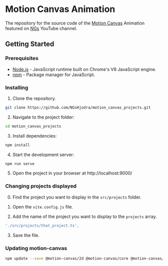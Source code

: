 # Motion Canvas Animation

The repository for the source code of the [Motion Canvas](https://motioncanvas.io/) Animation featured on [NGs](https://www.youtube.com/@NGs-Hjodra) YouTube channel. 

## Getting Started

### Prerequisites

* [Node.js](https://nodejs.org/en/) - JavaScript runtime built on Chrome's V8 JavaScript engine.
* [npm](https://www.npmjs.com/) - Package manager for JavaScript.

### Installing

1. Clone the repository.

```bash
git clone https://github.com/NGsHjodra/motion_canvas_projects.git
```

2. Navigate to the project folder:
```bash
cd motion_canvas_projects
```

3. Install dependencies:
```bash
npm install
```

4. Start the development server:
```bash
npm run serve
```

5. Open the project in your browser at http://localhost:9000/

### Changing projects displayed

0. Find the project you want to display in the `src/projects` folder.

1. Open the `vite.config.js` file.

2. Add the name of the project you want to display to the `projects` array.

```javascript
'./src/projects/that_project.ts',
```

3. Save the file.

### Updating motion-canvas

```bash
npm update --save @motion-canvas/2d @motion-canvas/core @motion-canvas/ui @motion-canvas/vite-plugin
```